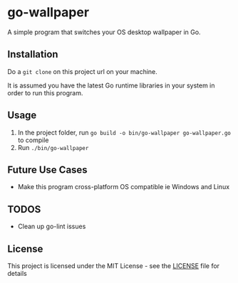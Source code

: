 # go-wallpaper

A simple program that switches your OS desktop wallpaper in Go.

## Installation

Do a `git clone` on this project url on your machine.

It is assumed you have the latest Go runtime libraries in your system in order to run this program.

## Usage

1. In the project folder, run `go build -o bin/go-wallpaper go-wallpaper.go` to compile
2. Run `./bin/go-wallpaper`

## Future Use Cases
* Make this program cross-platform OS compatible ie Windows and Linux

## TODOS
* Clean up go-lint issues

## License
This project is licensed under the MIT License - see the [LICENSE](LICENSE) file for details